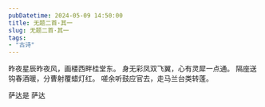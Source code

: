 ```yaml
---
pubDatetime: 2024-05-09 14:50:00
title: 无题二首·其一
slug: 无题二首·其一
tags:
- "古诗"
---
```


昨夜星辰昨夜风，画楼西畔桂堂东。
身无彩凤双飞翼，心有灵犀一点通。
隔座送钩春酒暖，分曹射覆蜡灯红。
嗟余听鼓应官去，走马兰台类转蓬。

萨达是
萨达